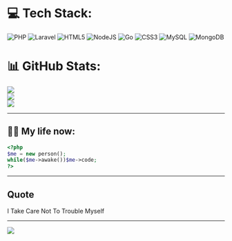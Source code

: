 
# 💻 Tech Stack:
![PHP](https://img.shields.io/badge/php-%23777BB4.svg?style=flat&logo=php&logoColor=white) ![Laravel](https://img.shields.io/badge/laravel-%23FF2D20.svg?style=flat&logo=laravel&logoColor=white) ![HTML5](https://img.shields.io/badge/html5-%23E34F26.svg?style=flat&logo=html5&logoColor=white) ![NodeJS](https://img.shields.io/badge/node.js-6DA55F?style=flat&logo=node.js&logoColor=white) ![Go](https://img.shields.io/badge/go-%2300ADD8.svg?style=flat&logo=go&logoColor=white) ![CSS3](https://img.shields.io/badge/css3-%231572B6.svg?style=flat&logo=css3&logoColor=white) ![MySQL](https://img.shields.io/badge/mysql-%2300000f.svg?style=flat&logo=mysql&logoColor=white) ![MongoDB](https://img.shields.io/badge/MongoDB-%234ea94b.svg?style=flat&logo=mongodb&logoColor=white)
# 📊 GitHub Stats:
![](https://github-readme-stats.vercel.app/api?username=maulana-99&theme=tokyonight&hide_border=false&include_all_commits=false&count_private=false)<br/>
![](https://github-readme-streak-stats.herokuapp.com/?user=maulana-99&theme=tokyonight&hide_border=false)<br/>
![](https://github-readme-stats.vercel.app/api/top-langs/?username=maulana-99&theme=tokyonight&hide_border=false&include_all_commits=false&count_private=false&layout=compact)

---


## 👨‍💻 My life now:
```php
<?php
$me = new person();
while($me->awake())$me->code;
?>
```
---
## Quote
I Take Care Not To Trouble Myself

---
[![](https://visitcount.itsvg.in/api?id=maulana-99&icon=3&color=0)](https://visitcount.itsvg.in)
<!-- Proudly created with GPRM ( https://gprm.itsvg.in ) -->
